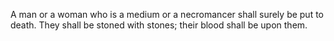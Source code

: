 A man or a woman who is a medium or a necromancer shall surely be put to death. They shall be stoned with stones; their blood shall be upon them.
